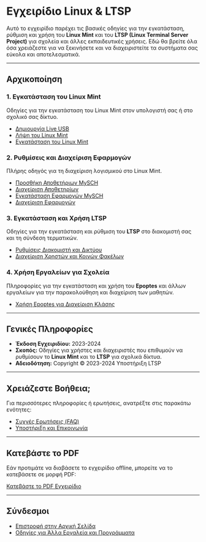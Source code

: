 # Εγχειρίδιο Linux & LTSP

Αυτό το εγχειρίδιο παρέχει τις βασικές οδηγίες για την εγκατάσταση, ρύθμιση και χρήση του **Linux Mint** και του **LTSP (Linux Terminal Server Project)** για σχολεία και άλλες εκπαιδευτικές χρήσεις. Εδώ θα βρείτε όλα όσα χρειάζεστε για να ξεκινήσετε και να διαχειριστείτε τα συστήματα σας εύκολα και αποτελεσματικά.

<hr/>

## Αρχικοποίηση

### 1. Εγκατάσταση του Linux Mint
Οδηγίες για την εγκατάσταση του Linux Mint στον υπολογιστή σας ή στο σχολικό σας δίκτυο.

- [Δημιουργία Live USB](mint/liveusb.md)
- [Λήψη του Linux Mint](mint/download.md)
- [Εγκατάσταση του Linux Mint](mint/installation.md)

### 2. Ρυθμίσεις και Διαχείριση Εφαρμογών
Πλήρης οδηγός για τη διαχείριση λογισμικού στο Linux Mint.

- [Προσθήκη Αποθετήριων MySCH](mint/sch-repos.md)
- [Διαχείριση Αποθετηρίων](mint/repositories.md)
- [Εγκατάσταση Εφαρμογών MySCH](mint/sch-apps.md)
- [Διαχείριση Εφαρμογών](mint/manage-apps.md)

### 3. Εγκατάσταση και Χρήση LTSP
Οδηγίες για την εγκατάσταση και ρύθμιση του **LTSP** στο διακομιστή σας και τη σύνδεση τερματικών.

- [Ρυθμίσεις Διακομιστή και Δικτύου](ltsp/server-network.md)
- [Διαχείριση Χρηστών και Κοινών Φακέλων](ltsp/users.md)

### 4. Χρήση Εργαλείων για Σχολεία
Πληροφορίες για την εγκατάσταση και χρήση του **Epoptes** και άλλων εργαλείων για την παρακολούθηση και διαχείριση των μαθητών.

- [Χρήση Epoptes για Διαχείριση Κλάσης](epoptes/usage.md)

---

## Γενικές Πληροφορίες

- **Έκδοση Εγχειριδίου:** 2023-2024
- **Σκοπός:** Οδηγίες για χρήστες και διαχειριστές που επιθυμούν να ρυθμίσουν το **Linux Mint** και το **LTSP** για σχολικά δίκτυα.
- **Αδειοδότηση:** Copyright © 2023-2024 Υποστήριξη LTSP

---

## Χρειάζεστε Βοήθεια;

Για περισσότερες πληροφορίες ή ερωτήσεις, ανατρέξτε στις παρακάτω ενότητες:

- [Συχνές Ερωτήσεις (FAQ)](ltsp/faq.md)
- [Υποστήριξη και Επικοινωνία](support/index.md)

---

## Κατεβάστε το PDF

Εάν προτιμάτε να διαβάσετε το εγχειρίδιο offline, μπορείτε να το κατεβάσετε σε μορφή PDF:

[Κατεβάστε το PDF Εγχειρίδιο](https://dimitrysaf.github.io/el.ltsp.org/linux_man.pdf)

---

## Σύνδεσμοι

- [Επιστροφή στην Αρχική Σελίδα](index.md)
- [Οδηγίες για Άλλα Εργαλεία και Προγράμματα](guides/index.md)
